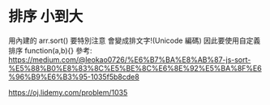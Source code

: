 # 排序 小到大
用內建的 arr.sort() 要特別注意
會變成排文字!(Unicode 編碼)
因此要使用自定義排序 function(a,b){}
參考:
https://medium.com/@leokao0726/%E6%B7%BA%E8%AB%87-js-sort-%E5%88%B0%E8%83%8C%E5%BE%8C%E6%8E%92%E5%BA%8F%E6%96%B9%E6%B3%95-1035f5b8cde8

https://oj.lidemy.com/problem/1035
